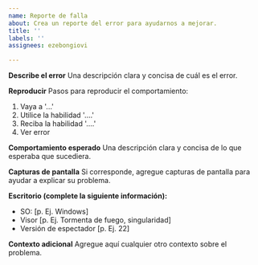```yaml
---
name: Reporte de falla
about: Crea un reporte del error para ayudarnos a mejorar.
title: ''
labels: ''
assignees: ezebongiovi

---
```


**Describe el error**
Una descripción clara y concisa de cuál es el error.

**Reproducir**
Pasos para reproducir el comportamiento:
1. Vaya a '...'
2. Utilice la habilidad '....'
3. Reciba la habilidad '....'
4. Ver error

**Comportamiento esperado**
Una descripción clara y concisa de lo que esperaba que sucediera.

**Capturas de pantalla**
Si corresponde, agregue capturas de pantalla para ayudar a explicar su problema.

**Escritorio (complete la siguiente información):**
  - SO: [p. Ej. Windows]
  - Visor [p. Ej. Tormenta de fuego, singularidad]
  - Versión de espectador [p. Ej. 22]

**Contexto adicional**
Agregue aquí cualquier otro contexto sobre el problema.
